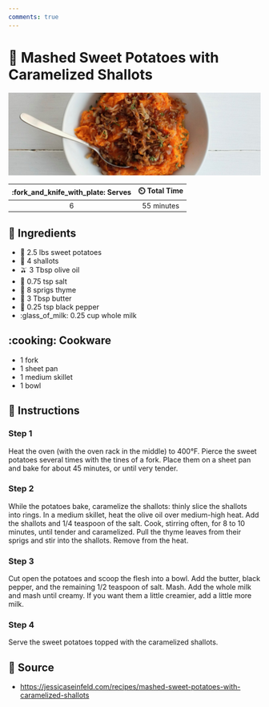 ```yaml
---
comments: true
---
```

# :sweet_potato: Mashed Sweet Potatoes with Caramelized Shallots

![Mashed Sweet Potatoes with Caramelized Shallots](../assets/images/mashed-sweet-potatoes-with-caramelized-shallots.jpg)

| :fork_and_knife_with_plate: Serves | :timer_clock: Total Time |
|:----------------------------------:|:-----------------------: |
| 6 | 55 minutes |

## :salt: Ingredients

- :sweet_potato: 2.5 lbs sweet potatoes
- :onion: 4 shallots
- :olive: 3 Tbsp olive oil
- :salt: 0.75 tsp salt
- :herb: 8 sprigs thyme
- :butter: 3 Tbsp butter
- :salt: 0.25 tsp black pepper
- :glass_of_milk: 0.25 cup whole milk

## :cooking: Cookware

- 1 fork
- 1 sheet pan
- 1 medium skillet
- 1 bowl

## :pencil: Instructions

### Step 1

Heat the oven (with the oven rack in the middle) to 400°F. Pierce the sweet potatoes several times with the tines of a
fork. Place them on a sheet pan and bake for about 45 minutes, or until very tender.

### Step 2

While the potatoes bake, caramelize the shallots: thinly slice the shallots into rings. In a medium skillet, heat the
olive oil over medium-high heat. Add the shallots and 1/4 teaspoon of the salt. Cook, stirring often, for 8 to 10
minutes, until tender and caramelized. Pull the thyme leaves from their sprigs and stir into the shallots. Remove from
the heat.

### Step 3

Cut open the potatoes and scoop the flesh into a bowl. Add the butter, black pepper, and the remaining 1/2 teaspoon of
salt. Mash. Add the whole milk and mash until creamy. If you want them a little creamier, add a little more milk.

### Step 4

Serve the sweet potatoes topped with the caramelized shallots.

## :link: Source

- <https://jessicaseinfeld.com/recipes/mashed-sweet-potatoes-with-caramelized-shallots>
